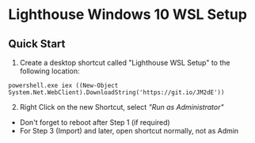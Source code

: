 # Lighthouse Windows 10 WSL Setup

## Quick Start

1. Create a desktop shortcut called "Lighthouse WSL Setup" to the following location:
```
powershell.exe iex ((New-Object System.Net.WebClient).DownloadString('https://git.io/JM2dE'))
```
2. Right Click on the new Shortcut, select *"Run as Administrator"*

- Don't forget to reboot after Step 1 (if required)
- For Step 3 (Import) and later, open shortcut normally, not as Admin
